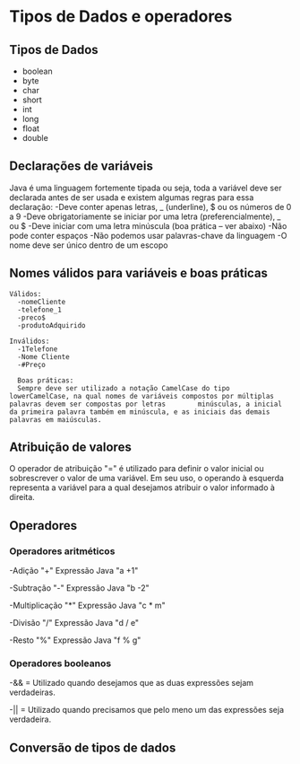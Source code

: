 # Tipos de Dados e operadores

## Tipos de Dados

- boolean
- byte
- char
- short
- int
- long
- float
- double

## Declarações de variáveis

  Java é uma linguagem fortemente tipada ou seja, toda a variável deve ser declarada antes de ser usada e existem algumas regras para essa declaração:
  -Deve conter apenas letras, _ (underline), $ ou os números de 0 a 9
  -Deve obrigatoriamente se iniciar por uma letra (preferencialmente), _ ou $
  -Deve iniciar com uma letra minúscula (boa prática – ver abaixo)
  -Não pode conter espaços
  -Não podemos usar palavras-chave da linguagem
  -O nome deve ser único dentro de um escopo


##  Nomes válidos para variáveis e boas práticas 

    Válidos:
      -nomeCliente
      -telefone_1
      -preco$
      -produtoAdquirido
      
    Inválidos:
      -1Telefone
      -Nome Cliente
      -#Preço
      
      Boas práticas:
      Sempre deve ser utilizado a notação CamelCase do tipo lowerCamelCase, na qual nomes de variáveis compostos por múltiplas palavras devem ser compostas por letras        minúsculas, a inicial da primeira palavra também em minúscula, e as iniciais das demais palavras em maiúsculas.
      
      
      
## Atribuição de valores

O operador de atribuição "=" é utilizado para definir o valor inicial ou sobrescrever o valor de uma variável. Em seu uso, o operando à esquerda representa a variável para a qual desejamos atribuir o valor informado à direita.


## Operadores

### Operadores aritméticos

-Adição  "+"  Expressão Java "a +1"

-Subtração  "-" Expressão Java "b -2"

-Multiplicação	"*" Expressão Java "c * m"

-Divisão "/" Expressão Java "d / e"

-Resto  "%" Expressão Java "f % g"

### Operadores booleanos

-&& = Utilizado quando desejamos que as duas expressões sejam verdadeiras.

-|| = Utilizado quando precisamos que pelo meno um das expressões seja verdadeira.
## Conversão de tipos de dados
